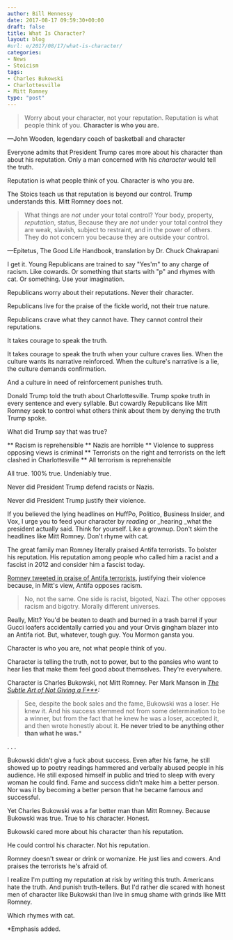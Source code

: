 ```yaml
---
author: Bill Hennessy
date: 2017-08-17 09:59:30+00:00
draft: false
title: What Is Character?
layout: blog
#url: e/2017/08/17/what-is-character/
categories:
- News
- Stoicism
tags:
- Charles Bukowski
- Charlottesville
- Mitt Romney
type: "post"
---
```


> Worry about your character, not your reputation. Reputation is what people think of you. **Character is who you are.**

—John Wooden, legendary coach of basketball and character



Everyone admits that President Trump cares more about his character than about his reputation. Only a man concerned with his _character_ would tell the truth.

Reputation is what people think of you. Character is who you are.

The Stoics teach us that reputation is beyond our control. Trump understands this. Mitt Romney does not.



> What things are _not_ under your total control? Your body, property, _reputation_, status, Because they are _not_ under your total control they are weak, slavish, subject to restraint, and in the power of others. They do not concern you because they are outside your control.

—Epitetus, The Good Life Handbook, translation by Dr. Chuck Chakrapani



I get it. Young Republicans are trained to say "Yes'm" to any charge of racism. Like cowards. Or something that starts with "p" and rhymes with cat. Or something. Use your imagination.

Republicans worry about their reputations. Never their character.

Republicans live for the praise of the fickle world, not their true nature.

Republicans crave what they cannot have. They cannot control their reputations.

It takes courage to speak the truth.

It takes courage to speak the truth when your culture craves lies. When the culture wants its narrative reinforced. When the culture's narrative is a lie, the culture demands confirmation.

And a culture in need of reinforcement punishes truth.

Donald Trump told the truth about Charlottesville. Trump spoke truth in every sentence and every syllable. But cowardly Republicans like Mitt Romney seek to control what others think about them by denying the truth Trump spoke.

What did Trump say that was true?




** Racism is reprehensible
** Nazis are horrible
** Violence to suppress opposing views is criminal
** Terrorists on the right and terrorists on the left clashed in Charlottesville
** All terrorism is reprehensible


All true. 100% true. Undeniably true.

Never did President Trump defend racists or Nazis.

Never did President Trump justify their violence.

If you believed the lying headlines on HuffPo, Politico, Business Insider, and Vox, I urge you to feed your character by _reading_ or _hearing _what the president actually said. Think for yourself. Like a grownup. Don't skim the headlines like Mitt Romney. Don't rhyme with cat.

The great family man Romney literally praised Antifa terrorists. To bolster his reputation. His reputation among people who called him a racist and a fascist in 2012 and consider him a fascist today.

[Romney tweeted in praise of Antifa terrorists](https://www.thegatewaypundit.com/2017/08/mitt-romney-defends-peaceful-antifa-terrorists-gets-schooled-twitter/), justifying their violence because, in Mitt's view, Antifa opposes racism.



> No, not the same. One side is racist, bigoted, Nazi. The other opposes racism and bigotry. Morally different universes.



Really, Mitt? You'd be beaten to death and burned in a trash barrel if your Gucci loafers accidentally carried you and your Orvis gingham blazer into an Antifa riot. But, whatever, tough guy. You Mormon gansta you.

Character is who you are, not what people think of you.

Character is telling the truth, not to power, but to the pansies who want to hear lies that make them feel good about themselves. They're everywhere.

Character is Charles Bukowski, not Mitt Romney. Per Mark Manson in _[The Subtle Art of Not Giving a F***](https://www.amazon.com/Subtle-Art-Not-Giving-Counterintuitive/dp/0062457713/ref=sr_1_1?ie=UTF8&qid=1502940491&sr=8-1&keywords=the+subtle+art+of+not+giving+a+f---+mark+manson):_



> See, despite the book sales and the fame, Bukowski was a loser. He knew it. And his success stemmed not from some determination to be a winner, but from the fact that he knew he was a loser, accepted it, and then wrote honestly about it. **He never tried to be anything other than what he was.***

. . .

Bukowski didn’t give a fuck about success. Even after his fame, he still showed up to poetry readings hammered and verbally abused people in his audience. He still exposed himself in public and tried to sleep with every woman he could find. Fame and success didn’t make him a better person. Nor was it by becoming a better person that he became famous and successful.



Yet Charles Bukowski was a far better man than Mitt Romney. Because Bukowski was true. True to his character. Honest.

Bukowski cared more about his character than his reputation.

He could control his character. Not his reputation.

Romney doesn't swear or drink or womanize. He just lies and cowers. And praises the terrorists he's afraid of.

I realize I'm putting my reputation at risk by writing this truth. Americans hate the truth. And punish truth-tellers. But I'd rather die scared with honest men of character like Bukowski than live in smug shame with grinds like Mitt Romney.

Which rhymes with cat.

*Emphasis added.
